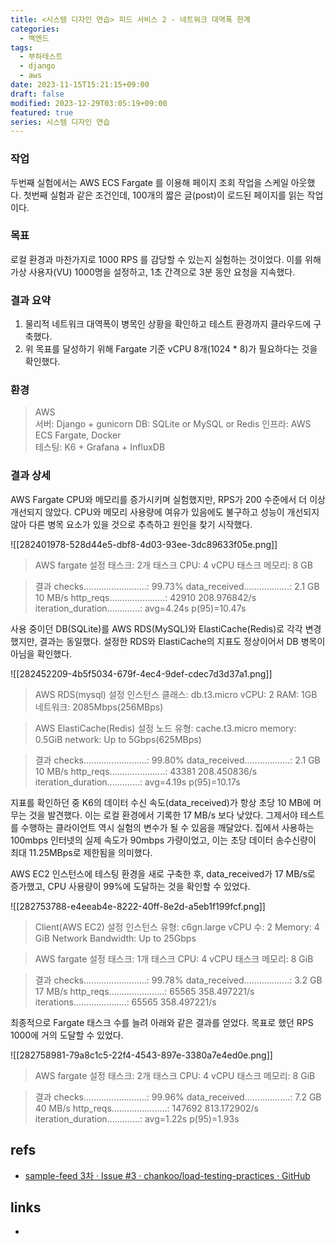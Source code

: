 ```yaml
---
title: <시스템 디자인 연습> 피드 서비스 2 - 네트워크 대역폭 한계
categories:
  - 백엔드
tags:
  - 부하테스트
  - django
  - aws
date: 2023-11-15T15:21:15+09:00
draft: false
modified: 2023-12-29T03:05:19+09:00
featured: true
series: 시스템 디자인 연습
---
```

### 작업
두번째 실험에서는 AWS ECS Fargate 를 이용해 페이지 조회 작업을 스케일 아웃했다. 첫번째 실험과 같은 조건인데, 100개의 짧은 글(post)이 로드된 페이지를 읽는 작업이다.

### 목표
로컬 환경과 마찬가지로 1000 RPS 를 감당할 수 있는지 실험하는 것이었다. 이를 위해 가상 사용자(VU) 1000명을 설정하고, 1초 간격으로 3분 동안 요청을 지속했다.

### 결과 요약
1. 물리적 네트워크 대역폭이 병목인 상황을 확인하고 테스트 환경까지 클라우드에 구축했다.
2. 위 목표를 달성하기 위해 Fargate 기준 vCPU 8개(1024 * 8)가 필요하다는 것을 확인했다.

### 환경
> AWS  
서버: Django + gunicorn
DB: SQLite or MySQL or Redis
인프라: AWS ECS Fargate, Docker  
테스팅: K6 + Grafana + InfluxDB

### 결과 상세
AWS Fargate CPU와 메모리를 증가시키며 실험했지만, RPS가 200 수준에서 더 이상 개선되지 않았다. CPU와 메모리 사용량에 여유가 있음에도 불구하고 성능이 개선되지 않아 다른 병목 요소가 있을 것으로 추측하고 원인을 찾기 시작했다.

![[282401978-528d44e5-dbf8-4d03-93ee-3dc89633f05e.png]]

> AWS fargate 설정
> 태스크: 2개
태스크 CPU: 4 vCPU
태스크 메모리: 8 GB

> 결과
> checks.........................: 99.73% 
> data_received..................: 2.1 GB 10 MB/s
> http_reqs......................: 42910  208.976842/s
> iteration_duration.............: avg=4.24s    p(95)=10.47s


사용 중이던 DB(SQLite)를 AWS RDS(MySQL)와 ElastiCache(Redis)로 각각 변경했지만, 결과는 동일했다. 설정한 RDS와 ElastiCache의 지표도 정상이어서 DB 병목이 아님을 확인했다.

![[282452209-4b5f5034-679f-4ec4-9def-cdec7d3d37a1.png]]

> AWS RDS(mysql) 설정
인스턴스 클래스: db.t3.micro
vCPU: 2
RAM: 1GB
네트워크: 2085Mbps(256MBps)

> AWS ElastiCache(Redis) 설정
노드 유형: cache.t3.micro
memory: 0.5GiB
network: Up to 5Gbps(625MBps)

> 결과
> checks.........................: 99.80% 
> data_received..................: 2.1 GB 10 MB/s
> http_reqs......................: 43381  208.450836/s
> iteration_duration.............: avg=4.19s   p(95)=10.17s

지표를 확인하던 중 K6의 데이터 수신 속도(data_received)가 항상 초당 10 MB에 머무는 것을 발견했다. 이는 로컬 환경에서 기록한 17 MB/s 보다 낮았다. 그제서야 테스트를 수행하는 클라이언트 역시 실험의 변수가 될 수 있음을 깨달았다. 집에서 사용하는 100mbps 인터넷의 실제 속도가 90mbps 가량이었고, 이는 초당 데이터 송수신량이 최대 11.25MBps로 제한됨을 의미했다.

AWS EC2 인스턴스에 테스팅 환경을 새로 구축한 후, data_received가 17 MB/s로 증가했고, CPU 사용량이 99%에 도달하는 것을 확인할 수 있었다.

![[282753788-e4eeab4e-8222-40ff-8e2d-a5eb1f199fcf.png]]

> Client(AWS EC2) 설정
인스턴스 유형: c6gn.large
vCPU 수: 2
Memory: 4 GiB
Network Bandwidth: Up to 25Gbps

> AWS fargate 설정
태스크: 1개
태스크 CPU: 4 vCPU
태스크 메모리: 8 GiB

> 결과
> checks.........................: 99.78%
> data_received..................: 3.2 GB 17 MB/s
> http_reqs......................: 65565  358.497221/s
> iterations.....................: 65565  358.497221/s


최종적으로 Fargate 태스크 수를 늘려 아래와 같은 결과를 얻었다. 목표로 했던 RPS 1000에 거의 도달할 수 있었다.

![[282758981-79a8c1c5-22f4-4543-897e-3380a7e4ed0e.png]]

> AWS fargate 설정
태스크: 2개
태스크 CPU: 4 vCPU
태스크 메모리: 8 GiB

> 결과
> checks.........................: 99.96% 
> data_received..................: 7.2 GB 40 MB/s
> http_reqs......................: 147692 813.172902/s
> iteration_duration.............: avg=1.22s    p(95)=1.93s

## refs
- [sample-feed 3차 · Issue #3 · chankoo/load-testing-practices · GitHub](https://github.com/chankoo/load-testing-practices/issues/3)


## links
- 
